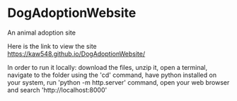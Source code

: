 # DogAdoptionWebsite
An animal adoption site

Here is the link to view the site https://kaw548.github.io/DogAdoptionWebsite/

In order to run it locally: download the files, unzip it, open a terminal, navigate to the folder using the 'cd' command, have python installed on your system, run 'python -m http.server' command, open your web browser and search 'http://localhost:8000'
